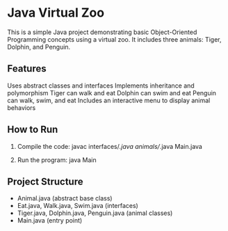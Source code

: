 # Java Virtual Zoo

This is a simple Java project demonstrating basic Object-Oriented Programming concepts using a virtual zoo. It includes three animals: Tiger, Dolphin, and Penguin.

## Features

 Uses abstract classes and interfaces
 Implements inheritance and polymorphism
Tiger can walk and eat
Dolphin can swim and eat
Penguin can walk, swim, and eat
Includes an interactive menu to display animal behaviors

## How to Run

1. Compile the code:
   javac interfaces/*.java animals/*.java Main.java

2. Run the program:
   java Main

## Project Structure

- Animal.java (abstract base class)
- Eat.java, Walk.java, Swim.java (interfaces)
- Tiger.java, Dolphin.java, Penguin.java (animal classes)
- Main.java (entry point)


